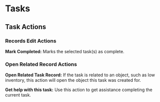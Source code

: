 # Tasks

## Task Actions

### Records Edit Actions

**Mark Completed:** Marks the selected task(s) as complete.

### Open Related Record Actions

**Open Related Task Record:** If the task is related to an object, such as low inventory, this action will open the object this task was created for.

**Get help with this task:** Use this action to get assistance completing the current task.
